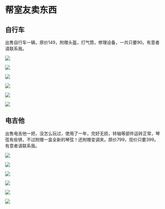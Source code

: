 # 帮室友卖东西

## 自行车

出售自行车一辆，原价149，附赠头盔，打气筒，修理设备，一共只要90。有意者请联系我。

![](/image/bike1.jpg)

![](/image/bike2.jpg)

![](/image/bike3.jpg)

![](/image/bike4.jpg)

![](/image/bike5.jpg)

![](/image/bike6.jpg)

## 电吉他

出售电吉他一把，没怎么玩过，使用了一年，完好无损，转轴等部件运转正常，琴弦有些锈，不过附赠一盒全新的琴弦！还附赠变调夹。原价799，现价只要399。有意者请联系我。

![](/image/guitar2-1.jpg)

![](/image/guitar2-2.jpg)

![](/image/guitar2-3.jpg)

![](/image/guitar2-4.jpg)

![](/image/guitar2-5.jpg)

![](/image/guitar2-6.jpg)

